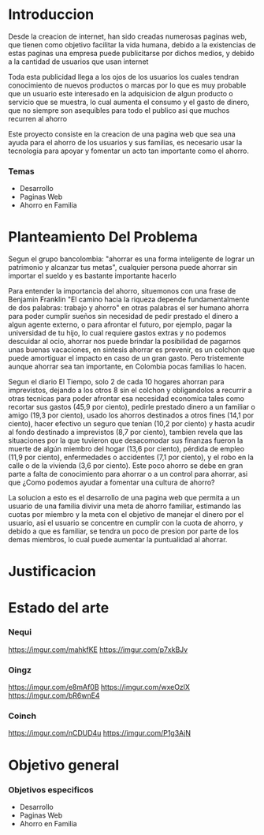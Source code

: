 # Introduccion

Desde la creacion de internet, han sido creadas numerosas paginas web, que tienen como objetivo facilitar la vida humana, debido a la existencias de estas paginas una empresa puede publicitarse por dichos medios, y debido a la cantidad de usuarios que usan internet

Toda esta publicidad llega a los ojos de los usuarios los cuales tendran conocimiento de nuevos productos o marcas
por lo que es muy probable que un usuario este interesado en la adquisicion de algun producto o servicio que se muestra, lo cual aumenta el consumo y el gasto de dinero, que no siempre son asequibles para todo el publico asi que muchos recurren al ahorro

Este proyecto consiste en la creacion de una pagina web que sea una ayuda para el ahorro de los usuarios y sus familias, es necesario usar la tecnologia para apoyar y fomentar un acto tan importante como el ahorro.

### Temas
- Desarrollo
- Paginas Web
- Ahorro en Familia

# Planteamiento Del Problema

Segun el grupo bancolombia: "ahorrar es una forma inteligente de lograr un patrimonio y alcanzar tus metas", cualquier persona puede ahorrar sin importar el sueldo y es bastante importante hacerlo

Para entender la importancia del ahorro, situemonos con una frase de Benjamin Franklin "El camino hacia la riqueza depende fundamentalmente de dos palabras: trabajo y ahorro" en otras palabras el ser humano ahorra para poder cumplir sueños sin necesidad de pedir prestado el dinero a algun agente externo, o para afrontar el futuro, por ejemplo, pagar la universidad de tu hijo, lo cual requiere gastos extras y no podemos descuidar al ocio, ahorrar nos puede brindar la posibilidad de pagarnos unas buenas vacaciones, en sintesis ahorrar es prevenir, es un colchon que puede amortiguar el impacto en caso de un gran gasto. Pero tristemente aunque ahorrar sea tan importante, en Colombia pocas familias lo hacen.

Segun el diario El Tiempo, solo 2 de cada 10 hogares ahorran para imprevistos, dejando a los otros 8 sin el colchon y obligandolos a recurrir a otras tecnicas para poder afrontar esa necesidad economica tales como recortar sus gastos (45,9 por ciento), pedirle prestado dinero a un familiar o amigo (19,3 por ciento), usado los ahorros destinados a otros fines (14,1 por ciento), hacer efectivo un seguro que tenían (10,2 por ciento) y hasta acudir al fondo destinado a imprevistos (8,7 por ciento), tambien revela que las situaciones por la que tuvieron que desacomodar sus finanzas fueron la muerte de algún miembro del hogar (13,6 por ciento), pérdida de empleo (11,9 por ciento), enfermedades o accidentes (7,1 por ciento), y el robo en la calle o de la vivienda (3,6 por ciento). Este poco ahorro se debe en gran parte a falta de conocimiento para ahorrar o a un control para ahorrar, asi que ¿Como podemos ayudar a fomentar una cultura de ahorro?

La solucion a esto es el desarrollo de una pagina web que permita a un usuario de una familia divivir una meta de ahorro familiar, estimando las cuotas por miembro y la meta con el objetivo de manejar el dinero por el usuario, asi el usuario se concentre en cumplir con la cuota de ahorro, y debido a que es familiar, se tendra un poco de presion por parte de los demas miembros, lo cual puede aumentar la puntualidad al ahorrar.

# Justificacion

# Estado del arte
### Nequi
https://imgur.com/mahkfKE
https://imgur.com/p7xkBJv

### Oingz
https://imgur.com/e8mAf0B
https://imgur.com/wxeOzlX
https://imgur.com/bR6wnE4

### Coinch
https://imgur.com/nCDUD4u
https://imgur.com/P1g3AjN

# Objetivo general

### Objetivos especificos
- Desarrollo
- Paginas Web
- Ahorro en Familia